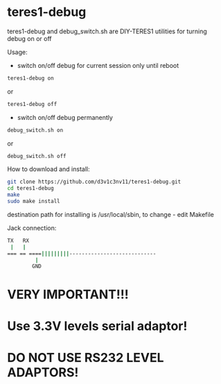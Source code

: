 # teres1-debug

teres1-debug and debug_switch.sh are DIY-TERES1 utilities for turning debug on or off 


Usage:

- switch on/off debug for current session only until reboot
```bash
teres1-debug on
```
or
```bash
teres1-debug off
```

- switch on/off debug permanently
```bash
debug_switch.sh on
```
or
```bash
debug_switch.sh off
```



How to download and install:
```bash
git clone https://github.com/d3v1c3nv11/teres1-debug.git
cd teres1-debug
make
sudo make install
```
destination path for installing is /usr/local/sbin, to change - edit Makefile


Jack connection:
```bash
TX   RX
 |   |    
=== == ====|||||||||----------------------------
         |
        GND
```

# VERY IMPORTANT!!! 
# Use 3.3V levels serial adaptor! 
# DO NOT USE RS232 LEVEL ADAPTORS!

